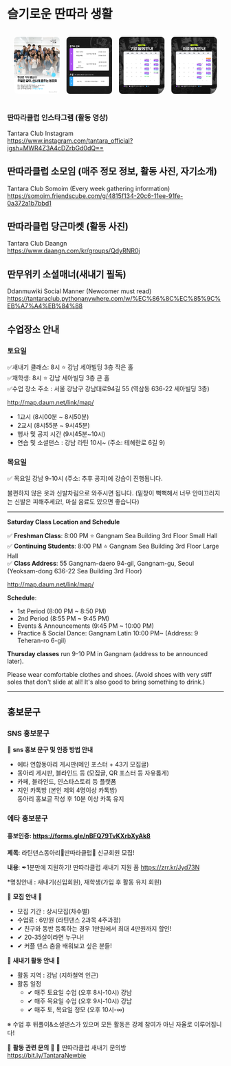 # 슬기로운 딴따라 생활

<div style="display: grid; grid-template-columns: repeat(4, 1fr); gap: 16px; padding: 16px;">
    <div>
        <img src="./assets/poster.png" alt="poster" style="width: 100%; border-radius: 8px;" />
    </div>
    <div>
        <img src="./assets/plan_class.jpg" alt="plan_class" style="width: 100%; border-radius: 8px;" />
    </div>
    <div>
        <img src="./assets/plan_2507.jpg" alt="plan_2507" style="width: 100%; border-radius: 8px;" />
    </div>
    <div>
        <img src="./assets/plan_2508.jpg" alt="plan_2508" style="width: 100%; border-radius: 8px;" />
    </div>
</div>

### 딴따라클럽 인스타그램 (활동 영상)  
Tantara Club Instagram  
https://www.instagram.com/tantara_official?igsh=MWR4Z3A4cDZrbGd0dQ== 

## 딴따라클럽 소모임 (매주 정모 정보, 활동 사진, 자기소개)  
Tantara Club Somoim (Every week gathering information)  
https://somoim.friendscube.com/g/4815f134-20c6-11ee-91fe-0a372a1b7bbd1 

## 딴따라클럽 당근마켓 (활동 사진)  
Tantara Club Daangn  
https://www.daangn.com/kr/groups/QdyRNR0j

## 딴무위키 소셜매너(새내기 필독)  
Ddanmuwiki Social Manner (Newcomer must read)  
https://tantaraclub.pythonanywhere.com/w/%EC%86%8C%EC%85%9C%EB%A7%A4%EB%84%88

## 수업장소 안내

### 토요일

✅새내기 클래스: 8시 ⭐ 강남 세아빌딩 3층 작은 홀  
✅재학생: 8시 ⭐ 강남 세아빌딩 3층 큰 홀  
✅수업 장소 주소 : 서울 강남구 강남대로94길 55 (역삼동 636-22 세아빌딩 3층)  

http://map.daum.net/link/map/

- 1교시 (8시00분 ~ 8시50분)
- 2교시 (8시55분 ~ 9시45분)
- 행사 및 공지 시간 (9시45분~10시)
- 연습 및 소셜댄스 : 강남 라틴 10시~ (주소: 테헤란로 6길 9)

### 목요일

✅ 목요일 강남 9-10시 (주소: 추후 공지)에 강습이 진행됩니다.

불편하지 않은 옷과 신발차림으로 와주시면 됩니다.
(밑창이 뻑뻑해서 너무 안미끄러지는 신발은 피해주세요!, 마실 음료도 있으면 좋습니다)

---

**Saturday Class Location and Schedule**

✅ **Freshman Class**: 8:00 PM ⭐ Gangnam Sea Building 3rd Floor Small Hall  
✅ **Continuing Students**: 8:00 PM ⭐ Gangnam Sea Building 3rd Floor Large Hall  
✅ **Class Address**: 55 Gangnam-daero 94-gil, Gangnam-gu, Seoul (Yeoksam-dong 636-22 Sea Building 3rd Floor)

http://map.daum.net/link/map/

**Schedule**:
- 1st Period (8:00 PM ~ 8:50 PM)  
- 2nd Period (8:55 PM ~ 9:45 PM)  
- Events & Announcements (9:45 PM ~ 10:00 PM)  
- Practice & Social Dance: Gangnam Latin 10:00 PM~ (Address: 9 Teheran-ro 6-gil)  

**Thursday classes** run 9-10 PM in Gangnam (address to be announced later).  

Please wear comfortable clothes and shoes.
(Avoid shoes with very stiff soles that don't slide at all! It's also good to bring something to drink.)

---

## 홍보문구

### SNS 홍보문구

🌟 **sns 홍보 문구 및 인증 방법 안내**

-   에타 연합동아리 게시판(메인 포스터 + 43기 모집글)
-   동아리 게시판, 블라인드 등 (모집글, QR 포스터 등 자유롭게)
-   카페, 블라인드, 인스타스토리 등 플랫폼
-   지인 카톡방 (본인 제외 4명이상 카톡방)  
    동아리 홍보글 작성 후 10분 이상 카톡 유지

### 에타 홍보문구
#### 홍보인증: https://forms.gle/nBFQ79TvKXrbXyAk8

**제목**: 라틴댄스동아리💃딴따라클럽🕺 신규회원 모집!

**내용**:
✒1분만에 지원하기! 딴따라클럽 새내기 지원 폼
https://zrr.kr/Jyd73N

*명칭안내 : 새내기(신입회원), 재학생(가입 후 활동 유지 회원)

🌟 **모집 안내** 🌟
- 모집 기간 : 상시모집(차수별)
- 수업료 : 6만원 (라틴댄스 2과목 4주과정)
- ✔ 친구와 동반 등록하는 경우 1만원에서 최대 4만원까지 할인!
- ✔ 20-35살이라면 누구나!
- ✔ 커플 댄스 춤을 배워보고 싶은 분들!

🌟 **새내기 활동 안내** 🌟
- 활동 지역 : 강남 (지하철역 인근)
- 활동 일정
  - ✔ 매주 토요일 수업 (오후 8시-10시) 강남
  - ✔ 매주 목요일 수업 (오후 9시-10시) 강남
  - ✔ 매주 토, 목요일 정모 (오후 10시-∞)

※ 수업 후 뒤풀이&소셜댄스가 있으며 모든 활동은 강제 참여가 아닌 자율로 이루어집니다!

🌟 **활동 관련 문의** 🌟
💬 딴따라클럽 새내기 문의방  
https://bit.ly/TantaraNewbie
